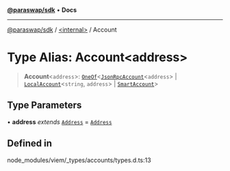 [**@paraswap/sdk**](../../README.md) • **Docs**

***

[@paraswap/sdk](../../globals.md) / [\<internal\>](../README.md) / Account

# Type Alias: Account\<address\>

> **Account**\<`address`\>: [`OneOf`](OneOf.md)\<[`JsonRpcAccount`](JsonRpcAccount.md)\<`address`\> \| [`LocalAccount`](LocalAccount.md)\<`string`, `address`\> \| [`SmartAccount`](SmartAccount.md)\>

## Type Parameters

• **address** *extends* [`Address`](Address.md) = [`Address`](Address.md)

## Defined in

node\_modules/viem/\_types/accounts/types.d.ts:13
